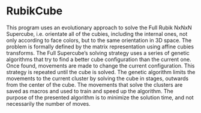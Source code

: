 # RubikCube
This program uses an evolutionary approach to solve the Full Rubik NxNxN Supercube, i.e. orientate all of the cubies, 
including the internal ones, not only according to face colors, but to the same orientation in 3D space. 
The problem is formally defined by the matrix representation using affine cubies transforms. 
The Full Supercube’s solving strategy uses a series of genetic algorithms that try to find a better cube configuration than the current one. 
Once found, movements are made to change the current configuration. 
This strategy is repeated until the cube is solved. 
The genetic algorithm limits the movements to the current cluster by solving the cube in stages, outwards from the center of the cube. 
The movements that solve the clusters are saved as macros and used to train and speed up the algorithm. 
The purpose of the presented algorithm is to minimize the solution time, and not necessarily the number of moves.
